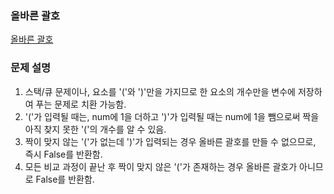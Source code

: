 ### 올바른 괄호
[올바른 괄호](https://school.programmers.co.kr/learn/courses/30/lessons/12909)
### 문제 설명
1. 스택/큐 문제이나, 요소를 '('와 ')'만을 가지므로 한 요소의 개수만을 변수에 저장하여 푸는 문제로 치환 가능함.
2. '('가 입력될 때는, num에 1을 더하고 ')'가 입력될 때는 num에 1을 뺌으로써 짝을 아직 찾지 못한 '('의 개수를 알 수 있음.
3. 짝이 맞지 않는 '('가 없는데 ')'가 입력되는 경우 올바른 괄호를 만들 수 없으므로, 즉시 False를 반환함.
4. 모든 비교 과정이 끝난 후 짝이 맞지 않은 '('가 존재하는 경우 올바른 괄호가 아니므로 False를 반환함.
